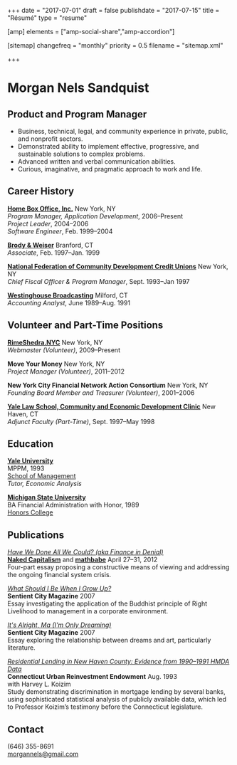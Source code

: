 +++
date = "2017-07-01"
draft = false
publishdate = "2017-07-15"
title = "Résumé"
type = "resume"

[amp]
  elements = ["amp-social-share","amp-accordion"]

[sitemap]
  changefreq = "monthly"
  priority = 0.5
  filename = "sitemap.xml"

+++

# Morgan Nels Sandquist

## Product and Program Manager
* Business, technical, legal, and community experience in private, public, and nonprofit sectors.
* Demonstrated ability to implement effective, progressive, and sustainable solutions to complex problems.
* Advanced written and verbal communication abilities.
* Curious, imaginative, and pragmatic approach to work and life.

## Career History
[**Home Box Office, Inc.**](https://www.hbo.com/)  New York, NY  
*Program Manager, Application Development*, 2006–Present  
*Project Leader*, 2004–2006  
*Software Engineer*, Feb. 1999–2004  

[**Brody & Weiser**](http://bwbsolutions.com/)  Branford, CT  
*Associate*, Feb. 1997–Jan. 1999  

[**National Federation of Community Development Credit Unions**](http://www.cdcu.coop/)  New York, NY  
*Chief Fiscal Officer & Program Manager*, Sept. 1993–Jan 1997  

[**Westinghouse Broadcasting**](https://en.wikipedia.org/wiki/Westinghouse_Broadcasting)  Milford, CT  
*Accounting Analyst*, June 1989–Aug. 1991

## Volunteer and Part-Time Positions
[**RimeShedra.NYC**](https://www.rimeshedra.nyc/)  New York, NY  
*Webmaster (Volunteer)*, 2009–Present  

**Move Your Money**  New York, NY  
*Project Manager (Volunteer)*, 2011–2012  

**New York City Financial Network Action Consortium**  New York, NY  
*Founding Board Member and Treasurer (Volunteer)*, 2001–2006  

[**Yale Law School, Community and Economic Development Clinic**](https://law.yale.edu/studying-law-yale/clinical-and-experiential-learning/our-clinics/ludwig-center-community-economic-development)  New Haven, CT  
*Adjunct Faculty (Part-Time)*, Sept. 1997–May 1998  

## Education
[**Yale University**](https://www.yale.edu/)  
MPPM, 1993  
[School of Management](https://som.yale.edu/)  
*Tutor, Economic Analysis*  

[**Michigan State University**](https://msu.edu/)  
BA Financial Administration with Honor, 1989  
[Honors College](https://honorscollege.msu.edu/)  

## Publications
[*Have We Done All We Could? (aka Finance in Denial)*](https://jigme.nyc/article/have-we-done-all-we-could/)  
[**Naked Capitalism**](https://www.nakedcapitalism.com/) and [**mathbabe**](https://mathbabe.org/)  April 27–31, 2012  
Four-part essay proposing a constructive means of viewing and addressing the ongoing financial system crisis.  

[*What Should I Be When I Grow Up?*](https://jigme.nyc/article/what-should-i-be-when-i-grow-up/)  
**Sentient City Magazine**  2007  
Essay investigating the application of the Buddhist principle of Right Livelihood to management in a corporate environment.  

[*It's Alright, Ma (I'm Only Dreaming)*](https://jigme.nyc/article/its-alright-ma-im-only-dreaming/)  
**Sentient City Magazine**  2007  
Essay exploring the relationship between dreams and art, particularly literature.  

[*Residential Lending in New Haven County: Evidence from 1990–1991 HMDA Data*](https://jigme.nyc/article/residential-lending-in-new-haven-county/)  
**Connecticut Urban Reinvestment Endowment**  Aug. 1993  
with Harvey L. Koizim  
Study demonstrating discrimination in mortgage lending by several banks, using sophisticated statistical analysis of publicly available data, which led to Professor Koizim’s testimony before the Connecticut legislature.  

## Contact
(646) 355-8691  
morgannels@gmail.com  